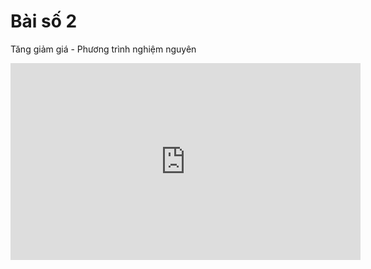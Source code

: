 # Bài số 2

Tăng giảm giá - Phương trình nghiệm nguyên
<iframe width="560" height="315" src="https://www.youtube.com/embed/ii2zX_fnMUA?si=7OK7pW4WiF64skrM" title="YouTube video player" frameborder="0" allow="accelerometer; autoplay; clipboard-write; encrypted-media; gyroscope; picture-in-picture; web-share" referrerpolicy="strict-origin-when-cross-origin" allowfullscreen></iframe>